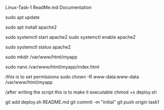 Linux-Task-1 ReadMe.md Documentation

sudo apt update

sudo apt install apache2

sudo systemctl start apache2
sudo systemctl enable apache2

sudo systemctl status apache2

sudo mkdir /var/www/html/myapp

sudo nano /var/www/html/myapp/index.html

/this is to set permissions
sudo chown -R www-data:www-data /var/www/html/myapp

/after writing the script this is to make it executable
chmod +x deploy.sh

git add deploy.sh README.md
git commit -m "initial"
git push origin task1
